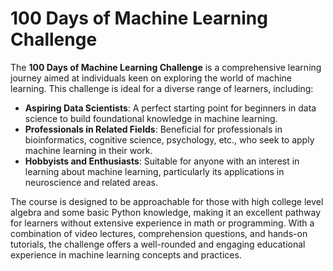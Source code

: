 
# 100 Days of Machine Learning Challenge

The **100 Days of Machine Learning Challenge** is a comprehensive learning journey aimed at individuals keen on exploring the world of machine learning. This challenge is ideal for a diverse range of learners, including:

- **Aspiring Data Scientists**: A perfect starting point for beginners in data science to build foundational knowledge in machine learning.
- **Professionals in Related Fields**: Beneficial for professionals in bioinformatics, cognitive science, psychology, etc., who seek to apply machine learning in their work.
- **Hobbyists and Enthusiasts**: Suitable for anyone with an interest in learning about machine learning, particularly its applications in neuroscience and related areas.

The course is designed to be approachable for those with high college level algebra and some basic Python knowledge, making it an excellent pathway for learners without extensive experience in math or programming. With a combination of video lectures, comprehension questions, and hands-on tutorials, the challenge offers a well-rounded and engaging educational experience in machine learning concepts and practices.

